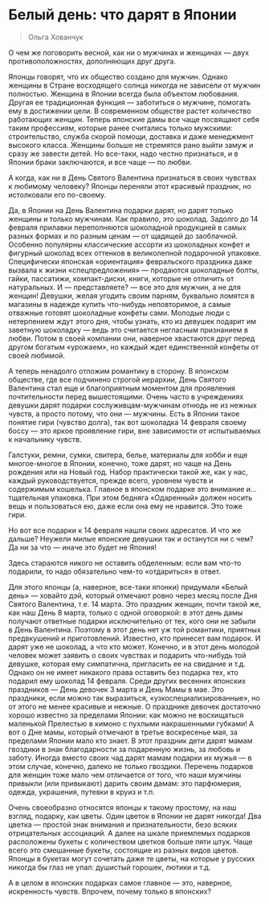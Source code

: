 # Белый день: что дарят в Японии


> Ольга Хованчук

О чем же поговорить весной, как ни о мужчинах и женщинах — двух противоположностях, дополняющих друг друга. 

Японцы говорят, что их общество создано для мужчин. Однако женщины в Стране восходящего солнца никогда не зависели от мужчин полностью. Женщина в Японии всегда была объектом любования. Другая ее традиционная функция — заботиться о мужчине, помогать ему в достижении цели. В современном обществе растет количество работающих женщин. Теперь японские дамы все чаще посвящают себя таким профессиям, которые ранее считались только мужскими: строительство, служба скорой помощи, доставка и даже менеджмент высокого класса. Женщины больше не стремятся рано выйти замуж и сразу же завести детей. Но все-таки, надо честно признаться, и в Японии браки заключаются, и все чаще — по любви. 

А когда, как ни в День Святого Валентина признаться в своих чувствах к любимому человеку? Японцы переняли этот красивый праздник, но истолковали его по-своему. 

Да, в Японии на День Валентина подарки дарят, но дарят только женщины и только мужчинам. Как правило, это шоколад. Задолго до 14 февраля прилавки переполняются шоколадной продукцией в самых разных формах и по разным ценам — от щадящей до заоблачной. Особенно популярны классические ассорти из шоколадных конфет и фигурный шоколад всех оттенков в великолепной подарочной упаковке. Специфически японская «ориентация» февральского праздника даже вызвала к жизни «спецпредложения» — продаются шоколадные болты, гайки, пассатижи, компакт-диски, книги, которые не отличить от натуральных. И — представляете? — все это для мужчин, а не для женщин! Девушки, желая угодить своим парням, буквально ломятся в магазины в надежде купить что-нибудь неповторимое, а самые отважные готовят шоколадные конфеты сами. Молодые люди с нетерпением ждут этого дня, чтобы узнать, кто из девушек подарит им заветную шоколадку — ведь это считается негласным признанием в любви. Потом в своей компании они, наверное хвастаются друг перед другом богатым «урожаем», но каждый ждет единственной конфеты от своей любимой. 

А теперь ненадолго отложим романтику в сторону. В японском обществе, где все подчинено строгой иерархии, День Святого Валентина стал еще и благоприятным моментом для проявления почтительности перед вышестоящими. Очень часто в учреждениях девушки дарят подарки сослуживцам-мужчинам отнюдь не из нежных чувств, а просто потому, что они — мужчины. Есть в Японии такое понятие гири (чувство долга), так вот шоколадка 14 февраля своему боссу — это яркое проявление гири, вне зависимости от испытываемых к начальнику чувств. 

Галстуки, ремни, сумки, свитера, белье, материалы для хобби и еще многое-многое в Японии, конечно, тоже дарят, но чаще на День рождения или на Новый год. Набор практически такой же, как у нас, каждый руководствуется, прежде всего, уровнем чувств и содержимым кошелька. Главное в японском подарке это внимание и... тщательная упаковка. При этом бедняга «Одаренный» должен носить вещь и пользоваться ею, даже если она ему не нравится. Это тоже гири. 

Но вот все подарки к 14 февраля нашли своих адресатов. И что же дальше? Неужели милые японские девушки так и останутся ни с чем? Да ни за что — иначе это будет не Япония! 

Здесь стараются никого не оставить обделенным: если вам что-то подарили, то надо обязательно чем-то «отдариться» в ответ. 

Для этого японцы (а, наверное, все-таки японки) придумали «Белый день» — ховайто дэй, который отмечают ровно через месяц после Дня Святого Валентина, т.е. 14 марта. Это праздник женщин, почти такой же, как наш День 8 марта, только с одной оговоркой: в этот день дамы получают ответные подарки исключительно от тех, кого они не забыли в День Валентина. Поэтому в этот день нет уж той романтики, приятных предвкушений и приготовлений. Известно, кто принесет вам подарок. И дарят уже не шоколад, а что кто может. Конечно, и в этот день молодой человек может заявить о своих чувствах и подарить что-нибудь той девушке, которая ему симпатична, пригласить ее на свидание и т.д. Однако он не имеет никакого права оставить без подарка тех, кто подарил ему шоколад 14 февраля. Среди других весенних японских праздников — День девочек 3 марта и День Мамы в мае. Это праздники, если можно так выразиться, «узкоспециализированные», но от этого не менее красивые и нежные. О празднике девочек достаточно хорошо известно за пределами Японии: как можно не восхищаться маленькой Прелестью в кимоно с пухлыми накрашенными губками! А вот о Дне мамы, который отмечают в третье воскресенье мая, за пределами Японии мало кто знает. В этот праздник дети дарят мамам гвоздики в знак благодарности за подаренную жизнь, за любовь и заботу. Иногда вместо своих чад дарят мамам подарки их мужья — в этом случае, конечно, далеко не только гвоздики. Перечень подарков для женщин тоже мало чем отличается от того, что наши мужчины привыкли (или привыкают) дарить своим дамам: это парфюмерия, одежда, украшения, путевки в круиз и т.п. 

Очень своеобразно относятся японцы к такому простому, на наш взгляд, подарку, как цветы. Один цветок в Японии не дарят никогда! Два цветка — простой знак внимания и признательности, безо всяких отрицательных ассоциаций. А далее на шкале приемлемых подарков расположены букеты с количеством цветков больше пяти штук. Чаще всего это смешанные букеты, состоящие из разных видов цветов. Японцы в букетах могут сочетать даже те цветы, на которые у русских никогда бы глаз не упал: душистый горошек, лютики и т.д. 

А в целом в японских подарках самое главное — это, наверное, искренность чувств. Впрочем, почему только в японских?